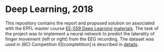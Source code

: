 # Deep Learning, 2018

This repository contains the report and proposed solution on associated with the EPFL master course [EE-559 Deep Learning][epfl_link] [materials][material_link]. 
The task of the project was to implement a neural network to predict the laterality of finger movement
(left or right) from the EEG recording. The dataset was used in [BCI Competition II][comptetition] is described in [details][dataset_link].

[epfl_link]: https://edu.epfl.ch/coursebook/en/deep-learning-EE-559
[material_link]: https://fleuret.org/ee559-2018/dlc/
[dataset_link]: http://www.bbci.de/competition/ii/berlin_desc.html
[competition]: http://www.bbci.de/competition/ii/

